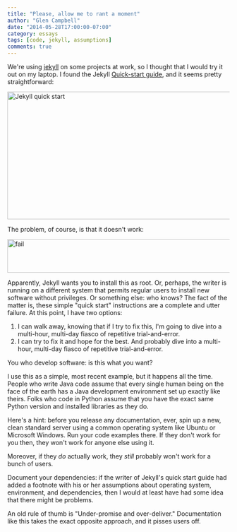 ```yaml
---
title: "Please, allow me to rant a moment"
author: "Glen Campbell"
date: "2014-05-28T17:00:00-07:00"
category: essays
tags: [code, jekyll, assumptions]
comments: true
---
```


We're using [jekyll](http://jekyllrb.com) on some projects at work, so I thought that I would try it out on my laptop. I found the Jekyll [Quick-start guide](http://jekyllrb.com/docs/quickstart/), and it seems pretty straightforward:

<img  src="http://cdn.broadpool.com/Screen-Shot-2014-05-28-at-9.18.08-AM.png" alt="Jekyll quick start" width="680" height="289" class="center">

The problem, of course, is that it doesn't work:

<img src="http://cdn.broadpool.com/Screen-Shot-2014-05-28-at-9.20.55-AM.png" alt="fail" width="563" height="76" class="center">
<br style="clear:both;">

Apparently, Jekyll wants you to install this as root. Or, perhaps, the writer is running on a different system that permits regular users to install new software without privileges. Or something else: who knows? The fact of the matter is, these simple "quick start" instructions are a complete and utter failure. At this point, I have two options:

1. I can walk away, knowing that if I try to fix this, I'm going to dive into a multi-hour, multi-day fiasco of repetitive trial-and-error.
2. I can try to fix it and hope for the best. And probably dive into a multi-hour, multi-day fiasco of repetitive trial-and-error.

You who develop software: is this what you want?

I use this as a simple, most recent example, but it happens all the time. People who write Java code assume that every single human being on the face of the earth has a Java development environment set up exactly like theirs. Folks who code in Python assume that you have the exact same Python version and installed libraries as they do.

Here's a hint: before you release any documentation, ever, spin up a new, clean standard server using a common operating system like Ubuntu or Microsoft Windows. Run your code examples there. If they don't work for you then, they won't work for anyone else using it.

Moreover, if they *do* actually work, they *still* probably won't work for a bunch of users.

Document your dependencies: if the writer of Jekyll's quick start guide had added a footnote with his or her assumptions about operating system, environment, and dependencies, then I would at least have had some idea that there might be problems.

An old rule of thumb is "Under-promise and over-deliver." Documentation like this takes the exact opposite approach, and it pisses users off.
